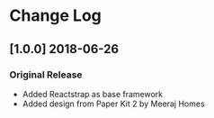 # Change Log

## [1.0.0] 2018-06-26
### Original Release
- Added Reactstrap as base framework
- Added design from Paper Kit 2 by Meeraj Homes
